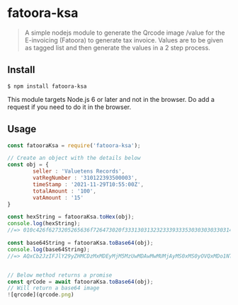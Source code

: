 # fatoora-ksa

> A simple nodejs module to generate the Qrcode image /value for the E-invoicing (Fatoora) to generate tax invoice. Values are to be given as tagged list and then generate the values in a 2 step process. 

## Install

```
$ npm install fatoora-ksa
```

This module targets Node.js 6 or later and not in the browser. Do add a request if you need to do it in the browser.

## Usage

```js
const fatooraKsa = require('fatoora-ksa');

// Create an object with the details below
const obj = {
        seller : 'Valuetens Records',
        vatRegNumber : '310122393500003',
        timeStamp : '2021-11-29T10:55:00Z',
        totalAmount : '100',
        vatAmount : '15'
}

const hexString = fatooraKsa.toHex(obj);
console.log(hexString);
//=> 010c426f6273205265636f726473020f3331303132323339333530303030330314323032312d31312d32395431303a35353a30305a0404313030300503313530

const base64String = fatooraKsa.toBase64(obj);
console.log(base64String);
//=> AQxCb2JzIFJlY29yZHMCDzMxMDEyMjM5MzUwMDAwMwMUMjAyMS0xMS0yOVQxMDo1NTowMFoEBDEwMDAFAzE1MA==


// Below method returns a promise
const qrCode = await fatooraKsa.toBase64(obj);
// Will return a base64 image
![qrcode](qrcode.png)


```
